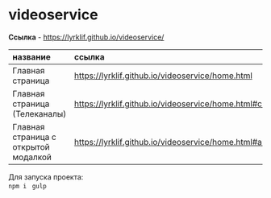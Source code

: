 # videoservice  

**Ссылка** - https://lyrklif.github.io/videoservice/  

| название  |  ссылка |
| :------------ | :------------ |
| Главная страница| https://lyrklif.github.io/videoservice/home.html   |
| Главная страница (Телеканалы) | https://lyrklif.github.io/videoservice/home.html#channels  |
| Главная страница с открытой модалкой |https://lyrklif.github.io/videoservice/home.html#authorize  |



Для запуска проекта:  
`npm i `
`gulp`
